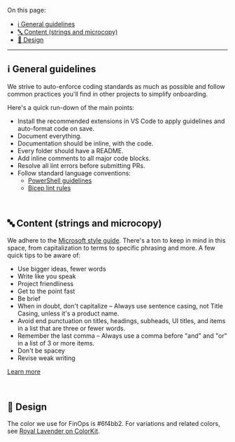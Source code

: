 <!-- markdownlint-disable MD041 -->

On this page:

- [ℹ️ General guidelines](#ℹ️-general-guidelines)
- [🔤 Content (strings and microcopy)](#-content-strings-and-microcopy)
- [🎨 Design](#-design)

---

## ℹ️ General guidelines

We strive to auto-enforce coding standards as much as possible and follow common practices you'll find in other projects to simplify onboarding.

Here's a quick run-down of the main points:

- Install the recommended extensions in VS Code to apply guidelines and auto-format code on save.
- Document everything.
- Documentation should be inline, with the code.
- Every folder should have a README.
- Add inline comments to all major code blocks.
- Resolve all lint errors before submitting PRs.
- Follow standard language conventions:
  - [PowerShell guidelines](https://learn.microsoft.com/powershell/scripting/developer/cmdlet/cmdlet-development-guidelines)
  - [Bicep lint rules](https://learn.microsoft.com/azure/azure-resource-manager/bicep/linter)

<br>

## 🔤 Content (strings and microcopy)

We adhere to the [Microsoft style guide](https://docs.microsoft.com/style-guide/welcome). There's a ton to keep in mind in this space, from capitalization to terms to specific phrasing and more. A few quick tips to be aware of:

- Use bigger ideas, fewer words
- Write like you speak
- Project friendliness
- Get to the point fast
- Be brief
- When in doubt, don't capitalize – Always use sentence casing, not Title Casing, unless it's a product name.
- Avoid end punctuation on titles, headings, subheads, UI titles, and items in a list that are three or fewer words.
- Remember the last comma – Always use a comma before "and" and "or" in a list of 3 or more items.
- Don't be spacey
- Revise weak writing

[Learn more](https://docs.microsoft.com/style-guide/welcome)

<br>

## 🎨 Design

The color we use for FinOps is #6f4bb2. For variations and related colors, see [Royal Lavender on ColorKit](https://colorkit.co/color/6f4bb2).

<br>
